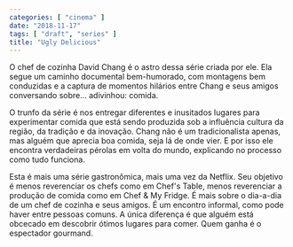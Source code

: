 ```yaml
---
categories: [ "cinema" ]
date: "2018-11-17"
tags: [ "draft", "series" ]
title: "Ugly Delicious"
---
```

O chef de cozinha David Chang é o astro dessa série criada por ele. Ela
segue um caminho documental bem-humorado, com montagens bem conduzidas
e a captura de momentos hilários entre Chang e seus amigos conversando
sobre... adivinhou: comida.

O trunfo da série é nos entregar diferentes e inusitados lugares para
experimentar comida que está sendo produzida sob a influência cultura da
região, da tradição e da inovação. Chang não é um tradicionalista
apenas, mas alguém que aprecia boa comida, seja lá de onde vier. E por
isso ele encontra verdadeiras pérolas em volta do mundo, explicando no
processo como tudo funciona.

Esta é mais uma série gastronômica, mais uma vez da Netflix. Seu
objetivo é menos reverenciar os chefs como em Chef's Table, menos
reverenciar a produção de comida como em Chef & My Fridge. É mais
sobre o dia-a-dia de um chef de cozinha e seus amigos. É um encontro
informal, como pode haver entre pessoas comuns. A única diferença é
que alguém está obcecado em descobrir ótimos lugares para comer. Quem
ganha é o espectador gourmand.
